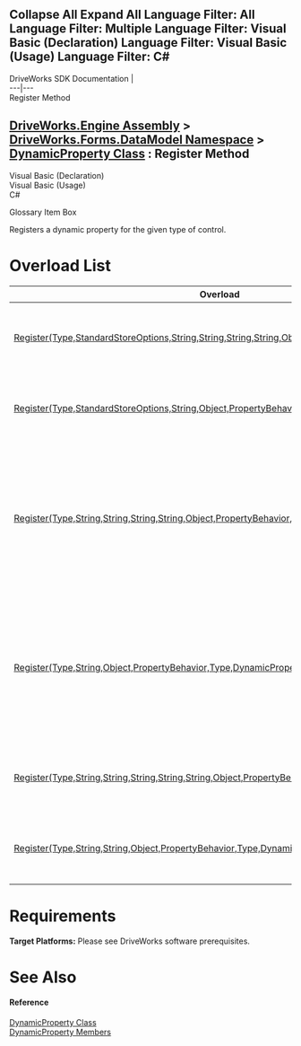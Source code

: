 Collapse All Expand All Language Filter: All  Language Filter: Multiple  Language Filter: Visual Basic (Declaration) Language Filter: Visual Basic (Usage) Language Filter: C#  
---  
DriveWorks SDK Documentation  |   
---|---  
Register Method   
  
[DriveWorks.Engine Assembly](topic2156.md) > [DriveWorks.Forms.DataModel Namespace](topic9371.md) > [DynamicProperty Class](topic9398.md) : Register Method  
---  
  
Visual Basic (Declaration)    
Visual Basic (Usage)    
C# 

Glossary Item Box

Registers a dynamic property for the given type of control. 

# Overload List

Overload| Description  
---|---  
[Register(Type,StandardStoreOptions,String,String,String,String,Object,PropertyBehavior,Type)](topic9429.md)| Registers a dynamic property for the given type of control.   
[Register(Type,StandardStoreOptions,String,Object,PropertyBehavior,Type,DynamicPropertyData)](topic9430.md)| Registers a dynamic property for the given type of control.   
[Register(Type,String,String,String,String,Object,PropertyBehavior,Type)](topic9431.md)| Registers a dynamic property, which has the same backing store name as serialization name, for the given type of control.   
[Register(Type,String,Object,PropertyBehavior,Type,DynamicPropertyData)](topic9432.md)| Registers a dynamic property, which has the same backing store name as serialization name, for the given type of control.   
[Register(Type,String,String,String,String,String,Object,PropertyBehavior,Type)](topic9433.md)| Registers a dynamic property for the given type of control.   
[Register(Type,String,String,Object,PropertyBehavior,Type,DynamicPropertyData)](topic9434.md)| Registers a dynamic property for the given type of control.   
  
# Requirements

**Target Platforms:** Please see DriveWorks software prerequisites.

# See Also

#### Reference

[DynamicProperty Class](topic9398.md)   
[DynamicProperty Members](topic9399.md)


